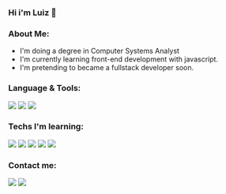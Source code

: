 ### Hi i'm Luiz 👋

<div>
  <a href="https://github.com/beceluiz">
  </a>
</div>

### About Me:
- I'm doing a degree in Computer Systems Analyst 
- I'm currently learning front-end development with javascript.
- I'm pretending to became a fullstack developer soon.

### Language & Tools:
<div>
 <img src="https://img.shields.io/badge/JavaScript-323330?style=for-the-badge&logo=javascript&logoColor=F7DF1E"/>
<img src="https://img.shields.io/badge/HTML5-E34F26?style=for-the-badge&logo=html5&logoColor=white"/>
<img src="https://img.shields.io/badge/CSS3-1572B6?style=for-the-badge&logo=css3&logoColor=white"/>
</div>


### Techs I'm learning:
<div>
  <img src="https://img.shields.io/badge/React-20232A?style=for-the-badge&logo=react&logoColor=61DAFB"/>
<img src="https://img.shields.io/badge/TypeScript-007ACC?style=for-the-badge&logo=typescript&logoColor=white"/>
    <img src="https://img.shields.io/badge/React_Native-20232A?style=for-the-badge&logo=react&logoColor=61DAFB"/> 
   <img src="https://img.shields.io/badge/Node.js-43853D?style=for-the-badge&logo=node.js&logoColor=white"/>
   <img src="https://img.shields.io/badge/GraphQl-E10098?style=for-the-badge&logo=graphql&logoColor=white"/>
  </div>
 
  
  ### Contact me:
  <a href="https://www.linkedin.com/in/beceluiz/"><img src="https://img.shields.io/badge/LinkedIn-0077B5?style=for-the-badge&logo=linkedin&logoColor=white"/></a>
  <a href="mailto:luizfernando.z.l.2011@gmail.com"><img src="https://img.shields.io/badge/Gmail-D14836?style=for-the-badge&logo=gmail&logoColor=white"/></a>
